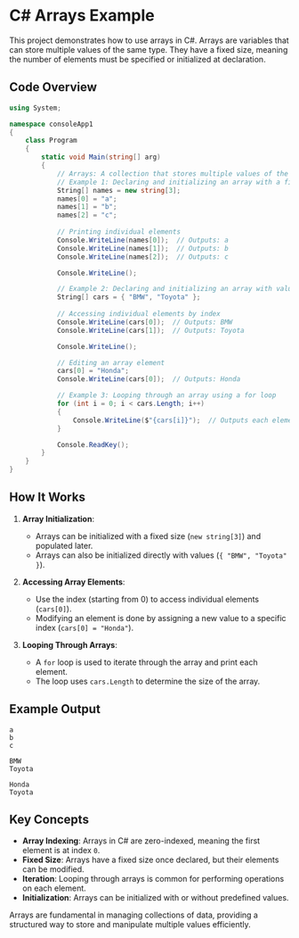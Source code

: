 # C# Arrays Example

This project demonstrates how to use arrays in C#. Arrays are variables that can store multiple values of the same type. They have a fixed size, meaning the number of elements must be specified or initialized at declaration.

## Code Overview
```csharp
using System;

namespace consoleApp1
{
    class Program
    {
        static void Main(string[] arg)
        {
            // Arrays: A collection that stores multiple values of the same type.
            // Example 1: Declaring and initializing an array with a fixed size
            String[] names = new string[3];
            names[0] = "a";
            names[1] = "b";
            names[2] = "c";
            
            // Printing individual elements
            Console.WriteLine(names[0]);  // Outputs: a
            Console.WriteLine(names[1]);  // Outputs: b
            Console.WriteLine(names[2]);  // Outputs: c

            Console.WriteLine();

            // Example 2: Declaring and initializing an array with values
            String[] cars = { "BMW", "Toyota" };
            
            // Accessing individual elements by index
            Console.WriteLine(cars[0]);  // Outputs: BMW
            Console.WriteLine(cars[1]);  // Outputs: Toyota

            Console.WriteLine();

            // Editing an array element
            cars[0] = "Honda";
            Console.WriteLine(cars[0]);  // Outputs: Honda

            // Example 3: Looping through an array using a for loop
            for (int i = 0; i < cars.Length; i++)
            {
                Console.WriteLine($"{cars[i]}");  // Outputs each element of the array
            }

            Console.ReadKey();
        }
    }
}
```

## How It Works
1. **Array Initialization**:
   - Arrays can be initialized with a fixed size (`new string[3]`) and populated later.
   - Arrays can also be initialized directly with values (`{ "BMW", "Toyota" }`).
   
2. **Accessing Array Elements**:
   - Use the index (starting from 0) to access individual elements (`cars[0]`).
   - Modifying an element is done by assigning a new value to a specific index (`cars[0] = "Honda"`).
   
3. **Looping Through Arrays**:
   - A `for` loop is used to iterate through the array and print each element.
   - The loop uses `cars.Length` to determine the size of the array.

## Example Output
```
a
b
c

BMW
Toyota

Honda
Toyota
```

## Key Concepts
- **Array Indexing**: Arrays in C# are zero-indexed, meaning the first element is at index `0`.
- **Fixed Size**: Arrays have a fixed size once declared, but their elements can be modified.
- **Iteration**: Looping through arrays is common for performing operations on each element.
- **Initialization**: Arrays can be initialized with or without predefined values.

Arrays are fundamental in managing collections of data, providing a structured way to store and manipulate multiple values efficiently.

